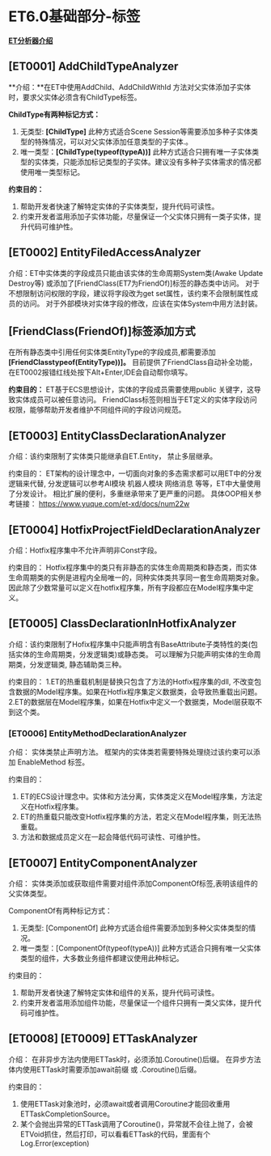 # ET6.0基础部分-标签

**[ET分析器介绍](<https://www.yuque.com/u28961999/yms0nt>)**

## [ET0001] AddChildTypeAnalyzer

**介绍：**在ET中使用AddChild、AddChildWithId 方法对父实体添加子实体时，要求父实体必须含有ChildType标签。

**ChildType有两种标记方式：**

1. 无类型:  **[ChildType]**
此种方式适合Scene Session等需要添加多种子实体类型的特殊情况，可以对父实体添加任意类型的子实体.。
1. 唯一类型：**[ChildType(typeof(typeA))]**
此种方式适合只拥有唯一子实体类型的实体类，只能添加标记类型的子实体。建议没有多种子实体需求的情况都使用唯一类型标记。

**约束目的：**

1. 帮助开发者快速了解特定实体的子实体类型，提升代码可读性。
2. 约束开发者滥用添加子实体功能，尽量保证一个父实体只拥有一类子实体，提升代码可维护性。

## [ET0002] EntityFiledAccessAnalyzer

介绍：ET中实体类的字段成员只能由该实体的生命周期System类(Awake Update Destroy等) 或添加了[FriendClass(ET7为FriendOf)]标签的静态类中访问。
对于不想限制访问权限的字段，建议将字段改为get set属性，该约束不会限制属性成员的访问。
对于外部模块对实体字段的修改，应该在实体System中用方法封装。

## [FriendClass(FriendOf)]标签添加方式

在所有静态类中引用任何实体类EntityType的字段成员,都需要添加
**[FriendClasstypeof(EntityType))]。**
目前提供了FriendClass自动补全功能，在ET0002报错红线处按下Alt+Enter,IDE会自动帮你填写。

**约束目的：**
ET基于ECS思想设计，实体的字段成员需要使用public 关键字，这导致实体成员可以被任意访问。
FriendClass标签则相当于ET定义的实体字段访问权限，能够帮助开发者维护不同组件间的字段访问规范。

## [ET0003] EntityClassDeclarationAnalyzer

介绍：该约束限制了实体类只能继承自ET.Entity， 禁止多层继承。

约束目的：
ET架构的设计理念中，一切面向对象的多态需求都可以用ET中的分发逻辑来代替, 分发逻辑可以参考AI模块 机器人模块 网络消息 等等，ET中大量使用了分发设计。
相比扩展的便利，多重继承带来了更严重的问题。
具体OOP相关参考链接：
<https://www.yuque.com/et-xd/docs/num22w>

## [ET0004] HotfixProjectFieldDeclarationAnalyzer

介绍：Hotfix程序集中不允许声明非Const字段。

约束目的：
Hotfix程序集中的类只有非静态的实体生命周期类和静态类，而实体生命周期类的实例是进程内全局唯一的，同种实体类共享同一套生命周期类对象。
因此除了少数常量可以定义在hotfix程序集，所有字段都应在Model程序集中定义。

## [ET0005] ClassDeclarationInHotfixAnalyzer

介绍：该约束限制了Hofix程序集中只能声明含有BaseAttribute子类特性的类(包括实体的生命周期类，分发逻辑类)或静态类。
可以理解为只能声明实体的生命周期类，分发逻辑类, 静态辅助类三种。

约束目的：
1.ET的热重载机制是替换只包含了方法的Hotfix程序集的dll, 不改变包含数据的Model程序集。如果在Hotfix程序集定义数据类，会导致热重载出问题。
2.ET的数据层在Model程序集，如果在Hotfix中定义一个数据类，Model层获取不到这个类。

### [ET0006] EntityMethodDeclarationAnalyzer

介绍：
实体类禁止声明方法。
框架内的实体类若需要特殊处理绕过该约束可以添加 EnableMethod 标签。

约束目的：

1. ET的ECS设计理念中。实体和方法分离，实体类定义在Model程序集，方法定义在Hotfix程序集。
2. ET的热重载只能改变Hotfix程序集的方法，若定义在Model程序集，则无法热重载。
3. 方法和数据成员定义在一起会降低代码可读性、可维护性。

## [ET0007] EntityComponentAnalyzer

介绍：
实体类添加或获取组件需要对组件添加ComponentOf标签,表明该组件的父实体类型。

ComponentOf有两种标记方式：

1. 无类型:  [ComponentOf]
此种方式适合组件需要添加到多种父实体类型的情况。
2. 唯一类型：[ComponentOf(typeof(typeA))]
此种方式适合只拥有唯一父实体类型的组件，大多数业务组件都建议使用此种标记。

约束目的：

1. 帮助开发者快速了解特定实体和组件的关系，提升代码可读性。
2. 约束开发者滥用添加组件功能，尽量保证一个组件只拥有一类父实体，提升代码可维护性。

## [ET0008] [ET0009] ETTaskAnalyzer

介绍：
在非异步方法内使用ETTask时，必须添加.Coroutine()后缀。
在异步方法体内使用ETTask时需要添加await前缀 或 .Coroutine()后缀。

约束目的：

1. 使用ETTask对象池时，必须await或者调用Coroutine才能回收重用ETTaskCompletionSource。
2. 某个会抛出异常的ETTask调用了Coroutine()，异常就不会往上抛了，会被ETVoid抓住，然后打印，可以看看ETTask的代码，里面有个Log.Error(exception)

